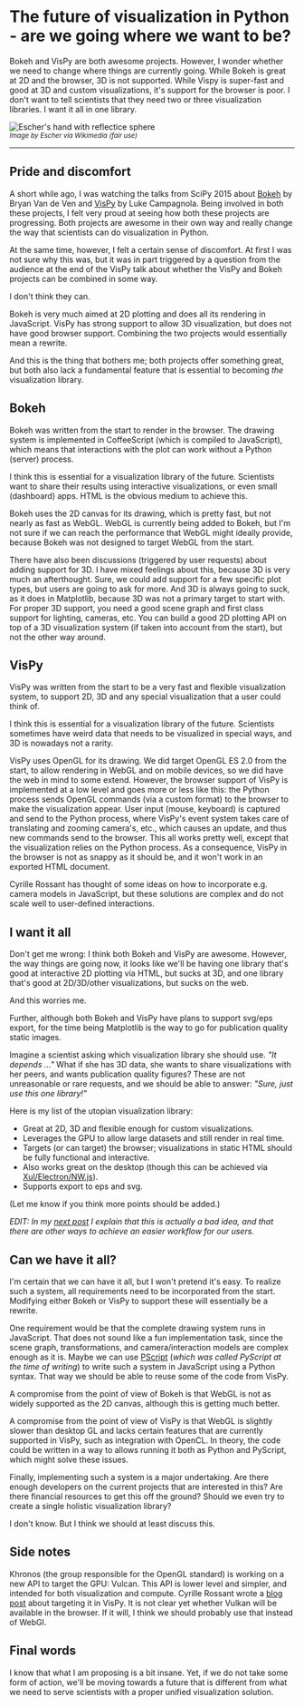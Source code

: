 # The future of visualization in Python - are we going where we want to be?

<!-- DATE: 2015-08-02 -->
<!-- TAGS: viz, python, web, opengl -->
<!-- AUTHOR: Almar -->

Bokeh and VisPy are both awesome projects. However, I wonder
whether we need to change where things are currently going. While Bokeh
is great at 2D and the browser, 3D is not supported. While Vispy is
super-fast and good at 3D and custom visualizations, it's support for
the browser is poor. I don't want to tell scientists that they need two
or three visualization libraries. I want it all in one library.


<!-- END_SUMMARY -->


![Escher's hand with reflectice sphere](images/escher_sphere.jpg)
<br /><small><i>
Image by Escher via Wikimedia (fair use)
</i></small>

----

## Pride and discomfort

A short while ago, I was watching the talks from SciPy 2015 about
[Bokeh](https://www.youtube.com/watch?v=c9CgHHz_iYk) by Bryan Van de Ven
and [VisPy](https://www.youtube.com/watch?v=_3YoaeoiIFI) by Luke Campagnola.
Being involved in both these projects, I felt very proud at seeing how
both these projects are progressing. Both projects are awesome in their own way
and really change the way that scientists can do visualization in Python.

At the same time, however, I felt a certain sense of discomfort. At first
I was not sure why this was, but it was in part triggered by a question
from the audience at the end of the VisPy talk about whether the VisPy
and Bokeh projects can be combined in some way.

I don't think they can.

Bokeh is very much aimed at 2D plotting and does all its rendering in
JavaScript. VisPy has strong support to allow 3D visualization, but does not
have good browser support. Combining the two projects would essentially
mean a rewrite.

And this is the thing that bothers me; both projects offer something
great, but both also lack a fundamental feature that is essential to
becoming *the* visualization library.


## Bokeh

Bokeh was written from the start to render in the browser. The drawing
system is implemented in CoffeeScript (which is compiled to JavaScript),
which means that interactions with the plot can work without a Python
(server) process.

I think this is essential for a visualization library of the future.
Scientists want to share their results using interactive visualizations,
or even small (dashboard) apps. HTML is the obvious medium to achieve
this.

Bokeh uses the 2D canvas for its drawing, which is pretty fast, but not
nearly as fast as WebGL. WebGL is currently being added to Bokeh,
but I'm not sure if we can reach the performance that WebGL might
ideally provide, because Bokeh was not designed to target WebGL from
the start.

There have also been discussions (triggered by user requests) about
adding support for 3D. I have mixed feelings about this, because 3D is very
much an afterthought. Sure, we could add support for a few specific
plot types, but users are going to ask for more. And 3D is always going
to suck, as it does in Matplotlib, because 3D was not a primary target
to start with. For proper 3D support, you need a good scene graph and
first class support for lighting, cameras, etc. You can build a good
2D plotting API on top of a 3D visualization system (if taken into
account from the start), but not the other way around.


## VisPy

VisPy was written from the start to be a very fast and flexible
visualization system, to support 2D, 3D and any special visualization
that a user could think of.

I think this is essential for a visualization library of the future.
Scientists sometimes have weird data that needs to be visualized in
special ways, and 3D is nowadays not a rarity.

VisPy uses OpenGL for its drawing. We did target OpenGL ES 2.0 from the
start, to allow rendering in WebGL and on mobile devices, so we did
have the web in mind to some extend.
However, the browser support of VisPy is implemented at a low level and
goes more or less like this: the Python process sends OpenGL commands
(via a custom format) to the browser to make the visualization appear.
User input (mouse, keyboard) is captured and send to the Python process,
where VisPy's event system takes care of translating and zooming
camera's, etc., which causes an update, and thus new commands send to
the browser. This all works pretty well, except that the visualization
relies on the Python process. As a consequence, VisPy in the browser is not
as snappy as it should be, and it won't work in an exported HTML
document.

Cyrille Rossant has thought of some ideas on how to incorporate e.g.
camera models in JavaScript, but these solutions are complex and do not
scale well to user-defined interactions.


## I want it all

Don't get me wrong: I think both Bokeh and VisPy are awesome. However,
the way things are going now, it looks like we'll be having one library
that's good at interactive 2D plotting via HTML, but sucks at 3D, and
one library that's good at 2D/3D/other visualizations, but sucks on the
web.

And this worries me.

Further, although both Bokeh and VisPy have plans to support svg/eps
export, for the time being Matplotlib is the way to go for publication
quality static images.

Imagine a scientist asking which visualization library she should use.
*"It depends ..."* What if she has 3D data, she wants to share
visualizations with her peers, and wants publication quality figures?
These are not unreasonable or rare requests, and we should be able to
answer: *"Sure, just use this one library!"*

Here is my list of the utopian visualization library:

* Great at 2D, 3D and flexible enough for custom visualizations.
* Leverages the GPU to allow large datasets and still render in real time.
* Targets (or can target) the browser; visualizations in static HTML
should be fully functional and interactive.
* Also works great on the desktop (though this can be achieved via
[Xul/Electron/NW.js](http://flexx.readthedocs.org/en/latest/webruntime/index.html)).
* Supports export to eps and svg.

(Let me know if you think more points should be added.)

*EDIT: In my [next post](https://almarklein.org/future_vis2.html) I
explain that this is actually a bad idea, and that there are other ways
to achieve an easier workflow for our users.*

## Can we have it all?

I'm certain that we can have it all, but I won't pretend it's easy.
To realize such a system, all requirements need to be incorporated from
the start. Modifying either Bokeh or VisPy to support these will
essentially be a rewrite.

One requirement would be that the complete drawing system runs in
JavaScript. That does not sound like a fun implementation task, since
the scene graph, transformations, and camera/interaction models are
complex enough as it is.
Maybe we can use
[PScript](https://pscript.readthedocs.io) (*which was called PyScript at the time of writing*) to write
such a system in JavaScript using a Python syntax. That way we should
be able to reuse some of the code from VisPy.

A compromise from the point of view of Bokeh is that WebGL is not as
widely supported as the 2D canvas, although this is getting much better.

A compromise from the point of view of VisPy is that WebGL is slightly
slower than desktop GL and lacks certain features that are currently
supported in VisPy, such as integration with OpenCL. In
theory, the code could be written in a way to allows running it both
as Python and PyScript, which might solve these issues.

Finally, implementing such a system is a major undertaking. Are there
enough developers on the current projects that are interested in this?
Are there financial resources to get this off the ground? Should we
even try to create a single holistic visualization library?

I don't know. But I think we should at least discuss this.


## Side notes

Khronos (the group responsible for the OpenGL standard) is working on a
new API to target the GPU: Vulcan. This API is lower level and simpler,
and intended for both visualization and compute. Cyrille Rossant wrote a
[blog post](http://cyrille.rossant.net/compiler-data-visualization/) about
targeting it in VisPy. It is not clear yet whether Vulkan will be
available in the browser. If it will, I think we should probably use
that instead of WebGl.


## Final words

I know that what I am proposing is a bit insane. Yet, if we do not take
some form of action, we'll be moving towards a future that is different
from what we need to serve scientists with a proper unified
visualization solution.
